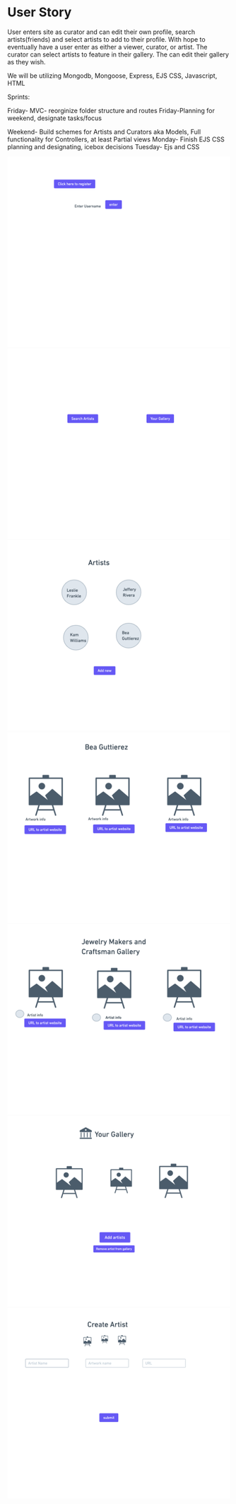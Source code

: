 # User Story

User enters site as curator and can edit their own profile, search artists(friends) and select artists to add to their profile. With hope to eventually have a user enter as either a viewer, curator, or artist. The curator can select artists to feature in their
gallery. The can edit their gallery as they wish.

We will be utilizing Mongodb, Mongoose, Express, EJS CSS, Javascript, HTML

Sprints:

Friday- MVC- reorginize folder structure and routes
Friday-Planning for weekend, designate tasks/focus

Weekend- Build schemes for Artists and Curators aka Models, Full functionality for Controllers, at least Partial views
Monday- Finish EJS CSS planning and designating, icebox decisions
Tuesday- Ejs and CSS

![Log in](design/Window1.png)
![Search or Gallery](design/Window2.png)
![Artist index](design/Window3.png)
![Artist Show Page](design/Window4.png)
![Gallery version1](design/Window5.png)
![Gallery version2](design/Window6.png)
![Create artist](design/Window7.png)
